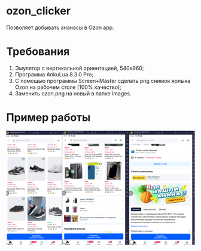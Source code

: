 # ozon_clicker

Позволяет добывать ананасы в Ozon app.

# Требования

1. Эмулятор с вертикальной ориентацией, 540x960;
2. Программа AnkuLua 8.3.0 Pro;
3. С помощью программы Screen+Master сделать png снимок ярлыка Ozon на рабочем столе (100% качество);
4. Заменить ozon.png на новый в папке images.

# Пример работы 

![alt text](image.png)